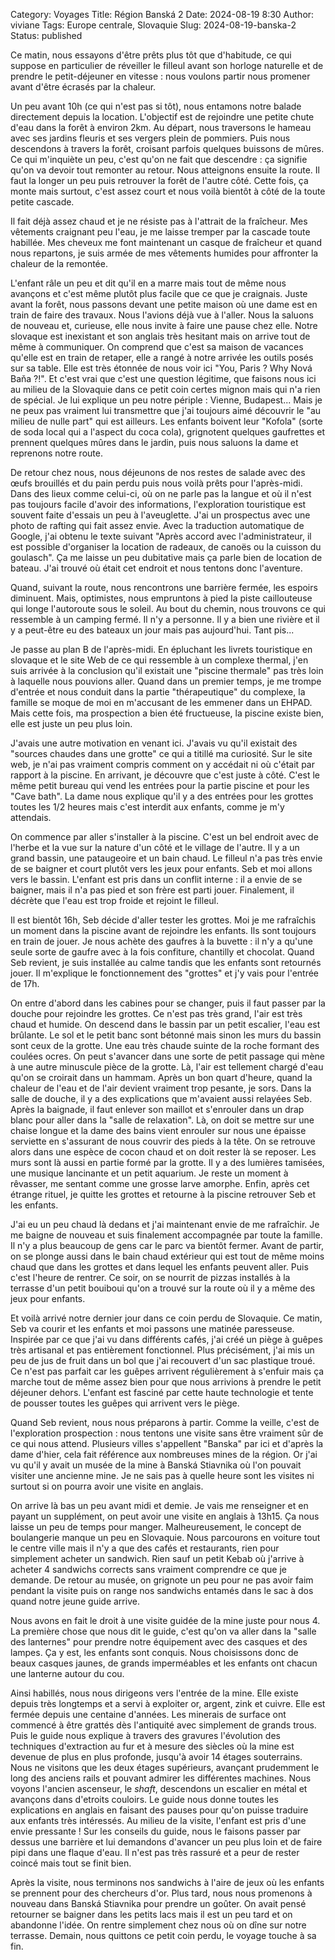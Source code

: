 Category: Voyages
Title: Région Banská 2
Date: 2024-08-19 8:30
Author: viviane
Tags: Europe centrale, Slovaquie
Slug: 2024-08-19-banska-2
Status: published

Ce matin, nous essayons d'être prêts plus tôt que d'habitude, ce qui suppose en particulier de réveiller le filleul avant son horloge naturelle et de prendre le petit-déjeuner en vitesse : nous voulons partir nous promener avant d'être écrasés par la chaleur.

Un peu avant 10h (ce qui n'est pas si tôt), nous entamons notre balade directement depuis la location. L'objectif est de rejoindre une petite chute d'eau dans la forêt à environ 2km. Au départ, nous traversons le hameau avec ses jardins fleuris et ses vergers plein de pommiers. Puis nous descendons à travers la forêt, croisant parfois quelques buissons de mûres. Ce qui m'inquiète un peu, c'est qu'on ne fait que descendre : ça signifie qu'on va devoir tout remonter au retour. Nous atteignons ensuite la route. Il faut la longer un peu puis retrouver la forêt de l'autre côté. Cette fois, ça monte mais surtout, c'est assez court et nous voilà bientôt à côté de la toute petite cascade.

Il fait déjà assez chaud et je ne résiste pas à l'attrait de la fraîcheur. Mes vêtements craignant peu l'eau, je me laisse tremper par la cascade toute habillée. Mes cheveux me font maintenant un casque de fraîcheur et quand nous repartons, je suis armée de mes vêtements humides pour affronter la chaleur de la remontée.

L'enfant râle un peu et dit qu'il en a marre mais tout de même nous avançons et c'est même plutôt plus facile que ce que je craignais. Juste avant la forêt, nous passons devant une petite maison où une dame est en train de faire des travaux. Nous l'avions déjà vue à l'aller. Nous la saluons de nouveau et, curieuse, elle nous invite à faire une pause chez elle. Notre slovaque est inexistant et son anglais très hesitant mais on arrive tout de même à communiquer. On comprend que c'est sa maison de vacances qu'elle est en train de retaper, elle a rangé à notre arrivée les outils posés sur sa table. Elle est très étonnée de nous voir ici "You, Paris ? Why Nová Baňa ?!". Et c'est vrai que c'est une question légitime, que faisons nous ici au milieu de la Slovaquie dans ce petit coin certes mignon mais qui n'a rien de spécial. Je lui explique un peu notre périple : Vienne, Budapest... Mais je ne peux pas vraiment lui transmettre que j'ai toujours aimé découvrir le "au milieu de nulle part" qui est ailleurs. Les enfants boivent leur "Kofola" (sorte de soda local qui a l'aspect du coca cola), grignotent quelques gaufrettes et prennent quelques mûres dans le jardin, puis nous saluons la dame et reprenons notre route.

De retour chez nous, nous déjeunons de nos restes de salade avec des œufs brouillés et du pain perdu puis nous voilà prêts pour l'après-midi. Dans des lieux comme celui-ci, où on ne parle pas la langue et où il n'est pas toujours facile d'avoir des informations, l'exploration touristique est souvent faite d'essais un peu à l'aveuglette. J'ai un prospectus avec une photo de rafting qui fait assez envie. Avec la traduction automatique de Google, j'ai obtenu le texte suivant "Après accord avec l'administrateur, il est possible d'organiser la location de radeaux, de canoës ou la cuisson du goulasch". Ça me laisse un peu dubitative mais ça parle bien de location de bateau. J'ai trouvé où était cet endroit et nous tentons donc l'aventure.

Quand, suivant la route, nous rencontrons une barrière fermée, les espoirs diminuent. Mais, optimistes, nous empruntons à pied la piste caillouteuse qui longe l'autoroute sous le soleil. Au bout du chemin, nous trouvons ce qui ressemble à un camping fermé. Il n'y a personne. Il y a bien une rivière et il y a peut-être eu des bateaux un jour mais pas aujourd'hui. Tant pis...

Je passe au plan B de l'après-midi. En épluchant les livrets touristique en slovaque et le site Web de ce qui ressemble à un complexe thermal, j'en suis arrivée à la conclusion qu'il existait une "piscine thermale" pas très loin à laquelle nous pouvions aller. Quand dans un premier temps, je me trompe d'entrée et nous conduit dans la partie "thérapeutique" du complexe, la famille se moque de moi en m'accusant de les emmener dans un EHPAD. Mais cette fois, ma prospection a bien été fructueuse, la piscine existe bien, elle est juste un peu plus loin.

J'avais une autre motivation en venant ici. J'avais vu qu'il existait des "sources chaudes dans une grotte" ce qui a titillé ma curiosité. Sur le site web, je n'ai pas vraiment compris comment on y accédait ni où c'était par rapport à la piscine. En arrivant, je découvre que c'est juste à côté. C'est le même petit bureau qui vend les entrées pour la partie piscine et pour les "Cave bath". La dame nous explique qu'il y a des entrées pour les grottes toutes les 1/2 heures mais c'est interdit aux enfants, comme je m'y attendais.

On commence par aller s'installer à la piscine. C'est un bel endroit avec de l'herbe et la vue sur la nature d'un côté et le village de l'autre. Il y a un grand bassin, une pataugeoire et un bain chaud. Le filleul n'a pas très envie de se baigner et court plutôt vers les jeux pour enfants. Seb et moi allons vers le bassin. L'enfant est pris dans un conflit interne : il a envie de se baigner, mais il n'a pas pied et son frère est parti jouer. Finalement, il décrète que l'eau est trop froide et rejoint le filleul.

Il est bientôt 16h, Seb décide d'aller tester les grottes. Moi je me rafraîchis un moment dans la piscine avant de rejoindre les enfants. Ils sont toujours en train de jouer. Je nous achète des gaufres à la buvette : il n'y a qu'une seule sorte de gaufre avec à la fois confiture, chantilly et chocolat. Quand Seb revient, je suis installée au calme tandis que les enfants sont retournés jouer. Il m'explique le fonctionnement des "grottes" et j'y vais pour l'entrée de 17h.

On entre d'abord dans les cabines pour se changer, puis il faut passer par la douche pour rejoindre les grottes. Ce n'est pas très grand, l'air est très chaud et humide. On descend dans le bassin par un petit escalier, l'eau est brûlante. Le sol et le petit banc sont bétonné mais sinon les murs du bassin sont ceux de la grotte. Une eau très chaude suinte de la roche formant des coulées ocres. On peut s'avancer dans une sorte de petit passage qui mène à une autre minuscule pièce de la grotte. Là, l'air est tellement chargé d'eau qu'on se croirait dans un hammam. Après un bon quart d'heure, quand la chaleur de l'eau et de l'air devient vraiment trop pesante, je sors. Dans la salle de douche, il y a des explications que m'avaient aussi relayées Seb. Après la baignade, il faut enlever son maillot et s'enrouler dans un drap blanc pour aller dans la "salle de relaxation". Là, on doit se mettre sur une chaise longue et la dame des bains vient enrouler sur nous une épaisse serviette en s'assurant de nous couvrir des pieds à la tête. On se retrouve alors dans une espèce de cocon chaud et on doit rester là se reposer. Les murs sont là aussi en partie formé par la grotte. Il y a des lumières tamisées, une musique lancinante et un petit aquarium. Je reste un moment à rêvasser, me sentant comme une grosse larve amorphe. Enfin, après cet étrange rituel, je quitte les grottes et retourne à la piscine retrouver Seb et les enfants.

J'ai eu un peu chaud là dedans et j'ai maintenant envie de me rafraîchir. Je me baigne de nouveau et suis finalement accompagnée par toute la famille. Il n'y a plus beaucoup de gens car le parc va bientôt fermer. Avant de partir, on se plonge aussi dans le bain chaud extérieur qui est tout de même moins chaud que dans les grottes et dans lequel les enfants peuvent aller. Puis c'est l'heure de rentrer. Ce soir, on se nourrit de pizzas installés à la terrasse d'un petit bouiboui qu'on a trouvé sur la route où il y a même des jeux pour enfants.

Et voilà arrivé notre dernier jour dans ce coin perdu de Slovaquie. Ce matin, Seb va courir et les enfants et moi passons une matinée paresseuse. Inspirée par ce que j'ai vu dans différents cafés, j'ai créé un piège à guêpes très artisanal et pas entièrement fonctionnel. Plus précisément, j'ai mis un peu de jus de fruit dans un bol que j'ai recouvert d'un sac plastique troué. Ce n'est pas parfait car les guêpes arrivent régulièrement à s'enfuir mais ça marche tout de même assez bien pour que nous arrivions à prendre le petit déjeuner dehors. L'enfant est fasciné par cette haute technologie et tente de pousser toutes les guêpes qui arrivent vers le piège.

Quand Seb revient, nous nous préparons à partir. Comme la veille, c'est de l'exploration prospection : nous tentons une visite sans être vraiment sûr de ce qui nous attend. Plusieurs villes s'appellent "Banska" par ici et d'après la dame d'hier, cela fait référence aux nombreuses mines de la région. Or j'ai vu qu'il y avait un musée de la mine à Banská Stiavnika où l'on pouvait visiter une ancienne mine. Je ne sais pas à quelle heure sont les visites ni surtout si on pourra avoir une visite en anglais.

On arrive là bas un peu avant midi et demie. Je vais me renseigner et en payant un supplément, on peut avoir une visite en anglais à 13h15. Ça nous laisse un peu de temps pour manger. Malheureusement, le concept de boulangerie manque un peu en Slovaquie. Nous parcourons en voiture tout le centre ville mais il n'y a que des cafés et restaurants, rien pour simplement acheter un sandwich. Rien sauf un petit Kebab où j'arrive à acheter 4 sandwichs corrects sans vraiment comprendre ce que je demande. De retour au musée, on grignote un peu pour ne pas avoir faim pendant la visite puis on range nos sandwichs entamés dans le sac à dos quand notre jeune guide arrive.

Nous avons en fait le droit à une visite guidée de la mine juste pour nous 4. La première chose que nous dit le guide, c'est qu'on va aller dans la "salle des lanternes" pour prendre notre équipement avec des casques et des lampes. Ça y est, les enfants sont conquis. Nous choisissons donc de beaux casques jaunes, de grands imperméables et les enfants ont chacun une lanterne autour du cou.

Ainsi habillés, nous nous dirigeons vers l'entrée de la mine. Elle existe depuis très longtemps et a servi à exploiter or, argent, zink et cuivre. Elle est fermée depuis une centaine d'années. Les minerais de surface ont commencé à être grattés dès l'antiquité avec simplement de grands trous. Puis le guide nous explique à travers des gravures l'évolution des techniques d'extraction au fur et à mesure des siècles où la mine est devenue de plus en plus profonde, jusqu'à avoir 14 étages souterrains. Nous ne visitons que les deux étages supérieurs, avançant prudemment le long des anciens rails et pouvant admirer les différentes machines. Nous voyons l'ancien ascenseur, le *shaft*, descendons un escalier en métal et avançons dans d'etroits couloirs. Le guide nous donne toutes les explications en anglais en faisant des pauses pour qu'on puisse traduire aux enfants très intéressés. Au milieu de la visite, l'enfant est pris d'une envie pressante ! Sur les conseils du guide, nous le faisons passer par dessus une barrière et lui demandons d'avancer un peu plus loin et de faire pipi dans une flaque d'eau. Il n'est pas très rassuré et a peur de rester coincé mais tout se finit bien.

Après la visite, nous terminons nos sandwichs à l'aire de jeux où les enfants se prennent pour des chercheurs d'or. Plus tard, nous nous promenons à nouveau dans Banská Stiavnika pour prendre un goûter. On avait pensé retourner se baigner dans les petits lacs mais il est un peu tard et on abandonne l'idée. On rentre simplement chez nous où on dîne sur notre terrasse. Demain, nous quittons ce petit coin perdu, le voyage touche à sa fin.

